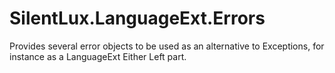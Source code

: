 # SilentLux.LanguageExt.Errors

Provides several error objects to be used as an alternative to Exceptions, for instance as a LanguageExt Either Left part.
